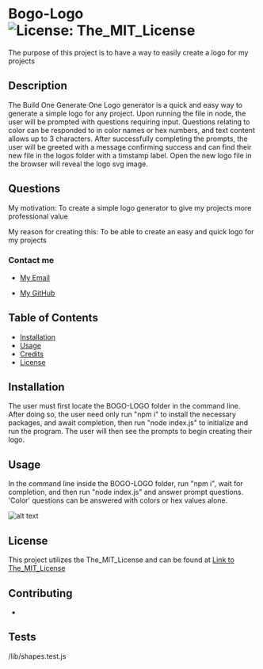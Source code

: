 # Bogo-Logo         ![License: The_MIT_License](https://img.shields.io/badge/License-The_MIT_License-lavender)  

The purpose of this project is to have a way to easily create a logo for my projects

## Description
  
  The Build One Generate One Logo generator is a quick and easy way to generate a simple logo for any project. Upon running the file in node, the user will be prompted with questions requiring input. Questions relating to color can be responded to in color names or hex numbers, and text content allows up to 3 characters. After successfully completing the prompts, the user will be greeted with a message confirming success and can find their new file in the logos folder with a timstamp label. Open the new logo file in the browser will reveal the logo svg image.
  
## Questions 
  
  My motivation: To create a simple logo generator to give my projects more professional value
  
  My reason for creating this: To be able to create an easy and quick logo for my projects
  
### Contact me
  
  - [My Email](mailto:gflatch@att.net)
  
  - [My GitHub](https://github.com/notsnowwhite)
  
## Table of Contents
  
  - [Installation](#installation)
  - [Usage](#usage)
  - [Credits](#credits)
  - [License](#license)
  
  
## Installation
  
  The user must first locate the BOGO-LOGO folder in the command line. After doing so, the user need only run "npm i" to install the necessary packages, and await completion, then run "node index.js" to initialize and run the program. The user will then see the prompts to begin creating their logo.
  
## Usage
  
  In the command line inside the BOGO-LOGO folder, run "npm i", wait for completion, and then run "node index.js" and answer prompt questions. 'Color' questions can be answered with colors or hex values alone.

  ![alt text](assets/images/'placeImageHere'.png)

## License
  
  This project utilizes the The_MIT_License and can be found at [Link to The_MIT_License](https://choosealicense.com/licenses/mit/)
  
## Contributing
  
  - [](https://)


  
## Tests
  
  /lib/shapes.test.js
  
